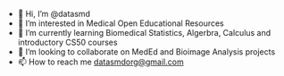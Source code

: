 - 👋 Hi, I’m @datasmd
- 👀 I’m interested in Medical Open Educational Resources
- 🌱 I’m currently learning Biomedical Statistics, Algerbra, Calculus and introductory CS50 courses
- 💞️ I’m looking to collaborate on MedEd and Bioimage Analysis projects
- 📫 How to reach me datasmdorg@gmail.com

<!---
datasmd/datasmd is a ✨ special ✨ repository because its `README.md` (this file) appears on your GitHub profile.
You can click the Preview link to take a look at your changes.
--->
